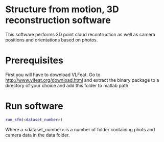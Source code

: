 # Structure from motion, 3D reconstruction software

This software performs 3D point cloud recontruction as well as camera positions and orientations based on photos.


# Prerequisites

First you will have to download VLFeat. Go to http://www.vlfeat.org/download.html
and extract the binary package to a directory of your choice and add this folder to matlab path.

# Run software
```matlab
run_sfm(<dataset_number>)
```
Where a <dataset_number> is a number of folder containing phots and camera data in the data folder.
